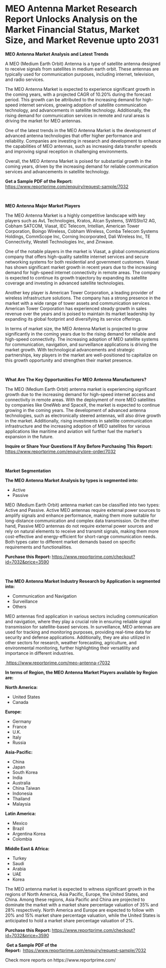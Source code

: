 <p><h1>MEO Antenna Market Research Report Unlocks Analysis on the Market Financial Status, Market Size, and Market Revenue upto 2031</h1></p><p><strong>MEO Antenna Market Analysis and Latest Trends</strong></p>
<p><p>A MEO (Medium Earth Orbit) Antenna is a type of satellite antenna designed to receive signals from satellites in medium earth orbit. These antennas are typically used for communication purposes, including internet, television, and radio services.</p><p>The MEO Antenna Market is expected to experience significant growth in the coming years, with a projected CAGR of 10.20% during the forecast period. This growth can be attributed to the increasing demand for high-speed internet services, growing adoption of satellite communication technology, and advancements in satellite technology. Additionally, the rising demand for communication services in remote and rural areas is driving the market for MEO antennas.</p><p>One of the latest trends in the MEO Antenna Market is the development of advanced antenna technologies that offer higher performance and reliability. Companies are investing in research and development to enhance the capabilities of MEO antennas, such as increasing data transfer speeds and improving signal reception in challenging environments.</p><p>Overall, the MEO Antenna Market is poised for substantial growth in the coming years, driven by the increasing demand for reliable communication services and advancements in satellite technology.</p></p>
<p><strong>Get a Sample PDF of the Report:&nbsp;</strong> <a href="https://www.reportprime.com/enquiry/request-sample/7032">https://www.reportprime.com/enquiry/request-sample/7032</a></p>
<p>&nbsp;</p>
<p><strong>MEO Antenna Major Market Players</strong></p>
<p><p>The MEO Antenna Market is a highly competitive landscape with key players such as AvL Technologies, Kratos, Alcan Systems, SWISSto12 AG, Cobham SATCOM, Viasat, IEC Telecom, Intellian, American Tower Corporation, Boingo Wireless, Cobham Wireless, Comba Telecom Systems Holdings, CommScope Inc, Corning Incorporated, Dali Wireless Inc, TE Connectivity, Westell Technologies Inc, and Zinwave.</p><p>One of the notable players in the market is Viasat, a global communications company that offers high-quality satellite internet services and secure networking systems for both residential and government customers. Viasat has shown significant market growth in recent years due to the increasing demand for high-speed internet connectivity in remote areas. The company is expected to continue its growth trajectory by expanding its satellite coverage and investing in advanced satellite technologies.</p><p>Another key player is American Tower Corporation, a leading provider of wireless infrastructure solutions. The company has a strong presence in the market with a wide range of tower assets and communication services. American Tower Corporation has experienced steady growth in sales revenue over the years and is poised to maintain its market leadership by expanding its global footprint and diversifying its service offerings.</p><p>In terms of market size, the MEO Antenna Market is projected to grow significantly in the coming years due to the rising demand for reliable and high-speed connectivity. The increasing adoption of MEO satellite systems for communication, navigation, and surveillance applications is driving the market growth. With technological advancements and strategic partnerships, key players in the market are well-positioned to capitalize on this growth opportunity and strengthen their market presence.</p></p>
<p>&nbsp;</p>
<p><strong>What Are The Key Opportunities For MEO Antenna Manufacturers?</strong></p>
<p><p>The MEO (Medium Earth Orbit) antenna market is experiencing significant growth due to the increasing demand for high-speed internet access and connectivity in remote areas. With the deployment of more MEO satellites by companies like OneWeb and SpaceX, the market is expected to continue growing in the coming years. The development of advanced antenna technologies, such as electronically steered antennas, will also drive growth in the market. Additionally, rising investments in satellite communication infrastructure and the increasing adoption of MEO satellites for various applications like maritime and aviation will further fuel the market's expansion in the future.</p></p>
<p><strong>Inquire or Share Your Questions If Any Before Purchasing This Report:</strong> <a href="https://www.reportprime.com/enquiry/pre-order/7032">https://www.reportprime.com/enquiry/pre-order/7032</a></p>
<p>&nbsp;</p>
<p><strong>Market Segmentation</strong></p>
<p><strong>The MEO Antenna Market Analysis by types is segmented into:</strong></p>
<p><ul><li>Active</li><li>Passive</li></ul></p>
<p><p>MEO (Medium Earth Orbit) antenna market can be classified into two types: Active and Passive. Active MEO antennas require external power sources to amplify signals and enhance performance, making them more suitable for long-distance communication and complex data transmission. On the other hand, Passive MEO antennas do not require external power sources and rely on natural elements to receive and transmit signals, making them more cost-effective and energy-efficient for short-range communication needs. Both types cater to different market demands based on specific requirements and functionalities.</p></p>
<p><strong>Purchase this Report:&nbsp;</strong><a href="https://www.reportprime.com/checkout?id=7032&price=3590">https://www.reportprime.com/checkout?id=7032&price=3590</a></p>
<p>&nbsp;</p>
<p><strong>The MEO Antenna Market Industry Research by Application is segmented into:</strong></p>
<p><ul><li>Communication and Navigation</li><li>Surveillance</li><li>Others</li></ul></p>
<p><p>MEO antennas find application in various sectors including communication and navigation, where they play a crucial role in ensuring reliable signal transmission for satellite-based services. In surveillance, MEO antennas are used for tracking and monitoring purposes, providing real-time data for security and defense applications. Additionally, they are also utilized in other sectors for research, weather forecasting, agriculture, and environmental monitoring, further highlighting their versatility and importance in different industries.</p></p>
<p><a href="https://www.reportprime.com/meo-antenna-r7032">&nbsp;https://www.reportprime.com/meo-antenna-r7032</a></p>
<p><strong>In terms of Region, the MEO Antenna Market Players available by Region are:</strong></p>
<p>
    <p> <strong> North America: </strong>
        <ul>
            <li>United States</li>
            <li>Canada</li>
        </ul>
        </p> 
    <p> <strong> Europe: </strong>
        <ul>
            <li>Germany</li>
            <li>France</li>
            <li>U.K.</li>
            <li>Italy</li>
            <li>Russia</li>
        </ul>
        </p> 
    <p> <strong> Asia-Pacific: </strong>
        <ul>
            <li>China</li>
            <li>Japan</li>
            <li>South Korea</li>
            <li>India</li>
            <li>Australia</li>
            <li>China Taiwan</li>
            <li>Indonesia</li>
            <li>Thailand</li>
            <li>Malaysia</li>
        </ul>
        </p> 
    <p> <strong> Latin America: </strong>
        <ul>
            <li>Mexico</li>
            <li>Brazil</li>
            <li>Argentina Korea</li>
            <li>Colombia</li>
        </ul>
        </p> 
    <p> <strong> Middle East & Africa: </strong>
        <ul>
            <li>Turkey</li>
            <li>Saudi</li>
            <li>Arabia</li>
            <li>UAE</li>
            <li>Korea</li>
        </ul>
    </p>
    </p>
<p><p>The MEO antenna market is expected to witness significant growth in the regions of North America, Asia Pacific, Europe, the United States, and China. Among these regions, Asia Pacific and China are projected to dominate the market with a market share percentage valuation of 35% and 28% respectively. North America and Europe are expected to follow with 20% and 15% market share percentage valuation, while the United States is anticipated to hold a market share percentage valuation of 2%.</p></p>
<p><strong>Purchase this Report: </strong><a href="https://www.reportprime.com/checkout?id=7032&price=3590">https://www.reportprime.com/checkout?id=7032&price=3590</a></p>
<p>&nbsp;<strong>Get a Sample PDF of the Report:&nbsp;&nbsp;</strong><a href="https://www.reportprime.com/enquiry/request-sample/7032">https://www.reportprime.com/enquiry/request-sample/7032</a></p>
<p><strong></strong></p>
<p>Check more reports on https://www.reportprime.com/</p>